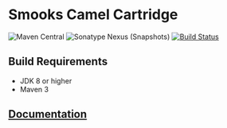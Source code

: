 # Smooks Camel Cartridge

![Maven Central](https://img.shields.io/maven-central/v/org.smooks.cartridges/smooks-camel-cartridge)
![Sonatype Nexus (Snapshots)](https://img.shields.io/nexus/s/org.smooks.cartridges/smooks-camel-cartridge?server=https%3A%2F%2Foss.sonatype.org)
[![Build Status](https://travis-ci.org/smooks/smooks-camel-cartridge.svg?branch=master)](https://travis-ci.org/smooks/smooks-camel-cartridge)

## Build Requirements

* JDK 8 or higher
* Maven 3

## [Documentation](https://www.smooks.org/documentation/#Camel)